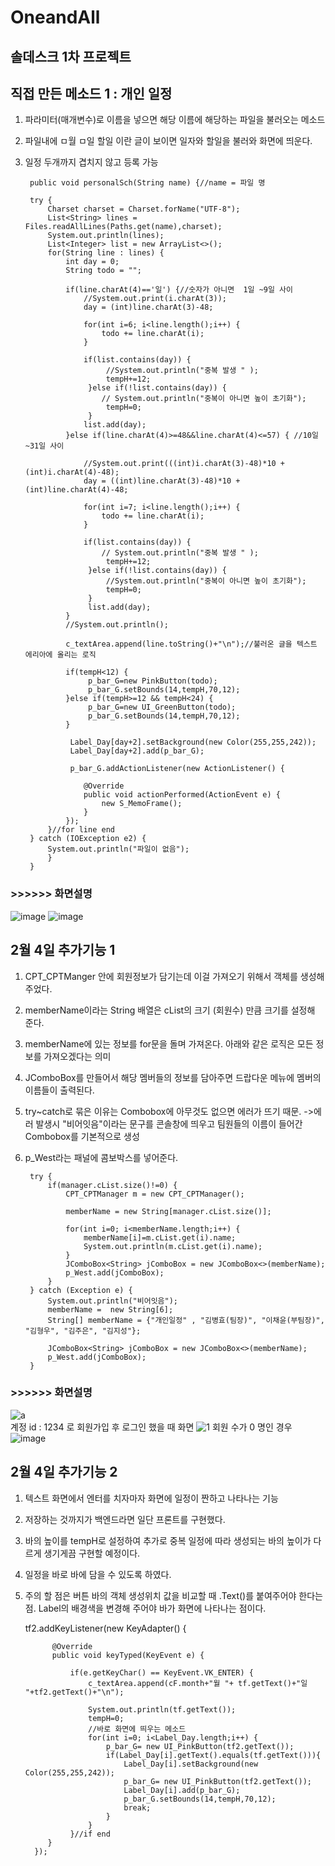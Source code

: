 # OneandAll

## 솔데스크 1차 프로젝트

## 직접 만든 메소드 1 : 개인 일정 
1. 파라미터(매개변수)로 이름을 넣으면 해당 이름에 해당하는 파일을 불러오는 메소드
2. 파일내에 ㅁ월 ㅁ일 할일 이란 글이 보이면 일자와 할일을 불러와 화면에 띄운다.
3. 일정 두개까지 겹치지 않고 등록 가능<br>
		
		public void personalSch(String name) {//name = 파일 명
		
		try {
			Charset charset = Charset.forName("UTF-8");
			List<String> lines = Files.readAllLines(Paths.get(name),charset);
			System.out.println(lines);
			List<Integer> list = new ArrayList<>();
			for(String line : lines) {
				int day = 0;
				String todo = "";
				
				if(line.charAt(4)=='일') {//숫자가 아니면  1일 ~9일 사이
					//System.out.print(i.charAt(3));
					day = (int)line.charAt(3)-48;
					
					for(int i=6; i<line.length();i++) {
						todo += line.charAt(i);
					}
					
					if(list.contains(day)) {
						 //System.out.println("중복 발생 " );
						 tempH+=12;
					 }else if(!list.contains(day)) {
						// System.out.println("중복이 아니면 높이 초기화");
						 tempH=0;
					 }
					list.add(day);
				}else if(line.charAt(4)>=48&&line.charAt(4)<=57) { //10일 ~31일 사이
					
					//System.out.print(((int)i.charAt(3)-48)*10 +(int)i.charAt(4)-48);
					day = ((int)line.charAt(3)-48)*10 +(int)line.charAt(4)-48;
				
					for(int i=7; i<line.length();i++) {
						todo += line.charAt(i);
					}
					
					if(list.contains(day)) {
						// System.out.println("중복 발생 " );
						 tempH+=12;
					 }else if(!list.contains(day)) {
						 //System.out.println("중복이 아니면 높이 초기화");
						 tempH=0;
					 }
					 list.add(day);
				}
				//System.out.println();
				
				c_textArea.append(line.toString()+"\n");//불러온 글을 텍스트 에리아에 올리는 로직
				
				if(tempH<12) {
					 p_bar_G=new PinkButton(todo);
					 p_bar_G.setBounds(14,tempH,70,12);
				}else if(tempH>=12 && tempH<24) {
					 p_bar_G=new UI_GreenButton(todo);
					 p_bar_G.setBounds(14,tempH,70,12);
				}
				
				 Label_Day[day+2].setBackground(new Color(255,255,242));
				 Label_Day[day+2].add(p_bar_G);
				 
				 p_bar_G.addActionListener(new ActionListener() {
					
					@Override
					public void actionPerformed(ActionEvent e) {
						new S_MemoFrame();
					}
				});
			}//for line end
		} catch (IOException e2) {
			System.out.println("파일이 없음");
			}
		}
		
### >>>>>> 화면설명	
![image](https://user-images.githubusercontent.com/96603612/216769479-39c094d7-1840-499f-b2ff-77a7d643a73e.png)
![image](https://user-images.githubusercontent.com/96603612/216769321-c631ccfe-2985-4151-9c7c-a4dd65f2b46e.png)		
		

## 2월 4일 추가기능 1
1. CPT_CPTManger 안에 회원정보가 담기는데 이걸 가져오기 위해서 객체를 생성해주었다.
2. memberName이라는 String 배열은 cList의 크기 (회원수) 만큼 크기를 설정해 준다.
3. memberName에 있는 정보를 for문을 돌며 가져온다. 아래와 같은 로직은 모든 정보를 가져오겠다는 의미
4. JComboBox를 만들어서 해당 멤버들의 정보를 담아주면 드랍다운 메뉴에 멤버의 이름들이 출력된다.
5. try~catch로 묶은 이유는 Combobox에 아무것도 없으면 에러가 뜨기 때문. 
->에러 발생시 "비어잇음"이라는 문구를 콘솔창에 띄우고 팀원들의 이름이 들어간 Combobox를 기본적으로 생성
6. p_West라는 패널에 콤보박스를 넣어준다.<br>

		try {
			if(manager.cList.size()!=0) {
				CPT_CPTManager m = new CPT_CPTManager();
				
				memberName = new String[manager.cList.size()];
				
				for(int i=0; i<memberName.length;i++) {
					memberName[i]=m.cList.get(i).name;
					System.out.println(m.cList.get(i).name);
				}
				JComboBox<String> jComboBox = new JComboBox<>(memberName);
				p_West.add(jComboBox);
			}
		} catch (Exception e) {
			System.out.println("비어잇음");
			memberName =  new String[6];
			String[] memberName = {"개인일정" , "김병효(팀장)", "이채윤(부팀장)", "김형우", "김주은", "김지성"};
			
			JComboBox<String> jComboBox = new JComboBox<>(memberName);
			p_West.add(jComboBox);
		} 
### >>>>>> 화면설명		
		
![a](https://user-images.githubusercontent.com/96603612/216768655-1c1e7eb1-a714-40f3-9639-516901684d98.jpg)<br>
계정 id : 1234 로 회원가입 후 로그인 했을 때 화면 
![1](https://user-images.githubusercontent.com/96603612/216768660-ef5728dd-263f-4f91-bcd7-211c5516af95.jpg)
회원 수가 0 명인 경우
![image](https://user-images.githubusercontent.com/96603612/216768814-ba864f85-3762-4989-a0b6-fd4130b1c621.png)


## 2월 4일 추가기능 2 
1. 텍스트 화면에서 엔터를 치자마자 화면에 일정이 짠하고 나타나는 기능
2. 저장하는 것까지가 백엔드라면 일단 프론트를 구현했다. 
3. 바의 높이를 tempH로 설정하여 추가로 중복 일정에 따라 생성되는 바의 높이가 다르게 생기게끔 구현할 예정이다.
4. 일정을 바로 바에 담을 수 있도록 하였다.
5. 주의 할 점은 버튼 바의 객체 생성위치 값을 비교할 때 .Text()를 붙여주어야 한다는 점. Label의 배경색을 변경해 주어야 바가 화면에 나타나는 점이다.


 	tf2.addKeyListener(new KeyAdapter() {
			 
			 @Override
			 public void keyTyped(KeyEvent e) {
				
				 if(e.getKeyChar() == KeyEvent.VK_ENTER) {
					 c_textArea.append(cF.month+"월 "+ tf.getText()+"일 "+tf2.getText()+"\n");
					
					 System.out.println(tf.getText());
					 tempH=0;
					 //바로 화면에 띄우는 메소드
					 for(int i=0; i<Label_Day.length;i++) {
						 p_bar_G= new UI_PinkButton(tf2.getText());
						 if(Label_Day[i].getText().equals(tf.getText())){
							 Label_Day[i].setBackground(new Color(255,255,242));
							 p_bar_G= new UI_PinkButton(tf2.getText());
							 Label_Day[i].add(p_bar_G);
							 p_bar_G.setBounds(14,tempH,70,12);
							 break;
						 }
					 }
				 }//if end
			}
		 });
